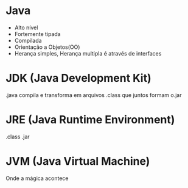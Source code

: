 # Java
 - Alto nível
 - Fortemente tipada
 - Compilada
 - Orientação a Objetos(OO)
 - Herança simples, Herança multipla é através de interfaces

# JDK (Java Development Kit) 
.java compila e transforma em arquivos .class que juntos formam o.jar

# JRE (Java Runtime Environment)
.class 
.jar

# JVM (Java Virtual Machine)
Onde a mágica acontece


